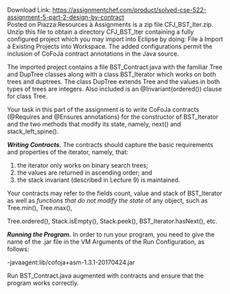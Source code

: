 Download Link: https://assignmentchef.com/product/solved-cse-522-assignment-5-part-2-design-by-contract
<br>
Posted on Piazza:Resources à Assignments is a zip file CFJ_BST_Iter.zip.  Unzip this file to obtain a directory CFJ_BST_Iter containing a fully configured project which you may import into Eclipse by doing: File à Import à Existing Projects into Workspace.   The added configurations permit the inclusion of CoFoJa contract annotations in the Java source.

The imported project contains a file BST_Contract.java with the familiar Tree and DupTree classes along with a class BST_Iterator which works on both trees and duptrees.  The class DupTree extends Tree and the values in both types of trees are integers.   Also included is an @Invariant(ordered()) clause for class Tree.

Your task in this part of the assignment is to write CoFoJa contracts (@Requires and @Ensures annotations) for the constructor of BST_Iterator and the two methods that modify its state, namely, next() and stack_left_spine().

<strong><em>Writing Contracts.</em></strong>  The contracts should capture the basic requirements and properties of the iterator, namely, that:

<ol>

 <li>the iterator only works on binary search trees;</li>

 <li>the values are returned in ascending order; and</li>

 <li>the stack invariant (described in Lecture 9) is maintained.</li>

</ol>

Your contracts may refer to the fields count, value and stack of BST_Iterator as well as <em>functions that do not modify the state</em> of any object, such as Tree.min(), Tree.max(),

Tree.ordered(), Stack.isEmpty(), Stack.peek(), BST_Iterator.hasNext(), etc.




<strong><em>Running the Program.</em></strong>  In order to run your program, you need to give the name of the .jar file in the VM Arguments of the Run Configuration, as follows:




-javaagent:lib/cofoja+asm-1.3.1-20170424.jar




Run BST_Contract.java augmented with contracts and ensure that the program works correctly.


